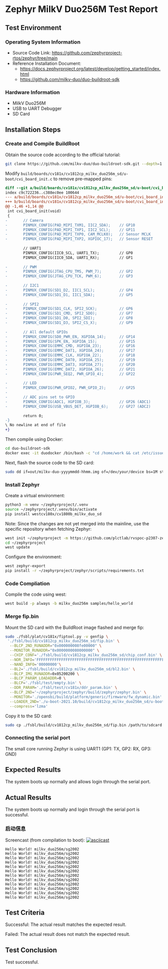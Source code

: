# Zephyr MilkV Duo256M Test Report

## Test Environment

### Operating System Information

- Source Code Link: https://github.com/zephyrproject-rtos/zephyr/tree/main
- Reference Installation Document:
    - https://docs.zephyrproject.org/latest/develop/getting_started/index.html
    - https://github.com/milkv-duo/duo-buildroot-sdk

### Hardware Information

- MilkV Duo256M
- USB to UART Debugger 
- SD Card

## Installation Steps

### Create and Compile BuildRoot

Obtain the source code according to the official tutorial:
```bash
git clone https://github.com/milkv-duo/duo-buildroot-sdk.git --depth=1
```

Modify `build/boards/cv181x/cv1812cp_milkv_duo256m_sd/u-boot/cvi_board_init.c` to remove pre-mapped pins:
```diff
diff --git a/build/boards/cv181x/cv1812cp_milkv_duo256m_sd/u-boot/cvi_board_init.c b/build/boards/cv181x/cv1812cp_milkv_duo256m_sd/u-boot/cvi_board_init.c
index c9c722236..c388ec0ee 100644
--- a/build/boards/cv181x/cv1812cp_milkv_duo256m_sd/u-boot/cvi_board_init.c
+++ b/build/boards/cv181x/cv1812cp_milkv_duo256m_sd/u-boot/cvi_board_init.c
@@ -1,46 +1,14 @@
 int cvi_board_init(void)
 {
-       // Camera
-       PINMUX_CONFIG(PAD_MIPI_TXM1, IIC2_SDA);    // GP10
-       PINMUX_CONFIG(PAD_MIPI_TXP1, IIC2_SCL);    // GP11
-       PINMUX_CONFIG(PAD_MIPI_TXP0, CAM_MCLK0);   // Sensor MCLK
-       PINMUX_CONFIG(PAD_MIPI_TXP2, XGPIOC_17);   // Sensor RESET
 
        // UART1
        PINMUX_CONFIG(IIC0_SCL, UART1_TX);         // GP0
        PINMUX_CONFIG(IIC0_SDA, UART1_RX);         // GP1
 
-       // PWM
-       PINMUX_CONFIG(JTAG_CPU_TMS, PWM_7);        // GP2
-       PINMUX_CONFIG(JTAG_CPU_TCK, PWM_6);        // GP3
 
-       // I2C1
-       PINMUX_CONFIG(SD1_D2, IIC1_SCL);           // GP4
-       PINMUX_CONFIG(SD1_D1, IIC1_SDA);           // GP5
 
-       // SPI2
-       PINMUX_CONFIG(SD1_CLK, SPI2_SCK);          // GP6
-       PINMUX_CONFIG(SD1_CMD, SPI2_SDO);          // GP7
-       PINMUX_CONFIG(SD1_D0, SPI2_SDI);           // GP8
-       PINMUX_CONFIG(SD1_D3, SPI2_CS_X);          // GP9
 
-       // All default GPIOs
-       PINMUX_CONFIG(SD0_PWR_EN, XGPIOA_14);      // GP14
-       PINMUX_CONFIG(SPK_EN, XGPIOA_15);          // GP15
-       PINMUX_CONFIG(EMMC_CMD, XGPIOA_23);        // GP16
-       PINMUX_CONFIG(EMMC_DAT1, XGPIOA_24);       // GP17
-       PINMUX_CONFIG(EMMC_CLK, XGPIOA_22);        // GP18
-       PINMUX_CONFIG(EMMC_DAT0, XGPIOA_25);       // GP19
-       PINMUX_CONFIG(EMMC_DAT3, XGPIOA_27);       // GP20
-       PINMUX_CONFIG(EMMC_DAT2, XGPIOA_26);       // GP21
-       PINMUX_CONFIG(PWR_SEQ2, PWR_GPIO_4);       // GP22
 
-       // LED
-       PINMUX_CONFIG(PWR_GPIO2, PWR_GPIO_2);      // GP25
-
-       // ADC pins set to GPIO
-       PINMUX_CONFIG(ADC1, XGPIOB_3);             // GP26 (ADC1)
-       PINMUX_CONFIG(USB_VBUS_DET, XGPIOB_6);     // GP27 (ADC2)
 
        return 0;
-}
\ No newline at end of file
+}

```

Then compile using Docker:
```bash
cd duo-buildroot-sdk
docker exec -it duodocker /bin/bash -c "cd /home/work && cat /etc/issue && ./build.sh milkv-duo256m"
```

Next, flash the source code to the SD card:
```bash 
sudo dd if=out/milkv-duo-yyyymmdd-hhmm.img of=/dev/your/device bs=1M status=progress
```

### Install Zephyr

Create a virtual environment:

```bash
python3 -m venv ~/zephyrproject/.venv
source ~/zephyrproject/.venv/bin/activate
pip install westcv180x/cv1800b_milkv_duo_sd
```

Note: Since the changes are not yet merged into the mainline, use the specific repository when fetching Zephyr:
```bash
west init ~/zephyrproject -m https://github.com/plctlab/rvspoc-p2307-zephyr.git
cd ~/zephyrproject
west update
```

Configure the environment:
```bash
west zephyr-export
pip install -r ~/zephyrproject/zephyr/scripts/requirements.txt
```

### Code Compliation

Compile the code using west:
```bash
west build -p always -b milkv_duo256m samples/hello_world
```

### Merge fip.bin

Mount the SD card with the BuildRoot image flashed and merge fip:
```bash
sudo ./fsbl/plat/cv181x/fiptool.py -v genfip \
 './fsbl/build/cv1812cp_milkv_duo256m_sd/fip.bin' \
  --BLCP_2ND_RUNADDR="0x000000008fe00000" \
  --MONITOR_RUNADDR="0x0000000080000000" \
  --CHIP_CONF='./fsbl/build/cv1812cp_milkv_duo256m_sd/chip_conf.bin' \
  --NOR_INFO='FFFFFFFFFFFFFFFFFFFFFFFFFFFFFFFFFFFFFFFFFFFFFFFFFFFFFFFFFFFFFFFFFFFFFFFF' \
  --NAND_INFO='00000000'\
  --BL2='./fsbl/build/cv1812cp_milkv_duo256m_sd/bl2.bin' \
  --BLCP_IMG_RUNADDR=0x05200200 \
  --BLCP_PARAM_LOADADDR=0 \
  --BLCP='./fsbl/test/empty.bin' \
  --DDR_PARAM='./fsbl/test/cv181x/ddr_param.bin' \
  --BLCP_2ND='~/zephyrproject/zephyr/build/zephyr/zephyr.bin' \
  --MONITOR='./opensbi/build/platform/generic/firmware/fw_dynamic.bin' \
  --LOADER_2ND='./u-boot-2021.10/build/cv1812cp_milkv_duo256m_sd/u-boot-raw.bin' \
  --compress='lzma'

```

Copy it to the SD card:
```bash
sudo cp ./fsbl/build/cv1812cp_milkv_duo256m_sd/fip.bin /path/to/sdcard
```

### Connecting the serial port

The small core running Zephyr is using UART1 (GP1: TX, GP2: RX, GP3: GND)

## Expected Results

The system boots up normally and allows login through the serial port.


## Actual Results

The system boots up normally and login through the serial port is successful.

### 启动信息

Screencast (from compilation to boot): 
[![asciicast](https://asciinema.org/a/l8UeZmW5Q6xRS2wBAdL4GFlXp.svg)](https://asciinema.org/a/l8UeZmW5Q6xRS2wBAdL4GFlXp)

```log
Hello World! milkv_duo256m/sg2002
Hello World! milkv_duo256m/sg2002
Hello World! milkv_duo256m/sg2002
Hello World! milkv_duo256m/sg2002
Hello World! milkv_duo256m/sg2002
Hello World! milkv_duo256m/sg2002
Hello World! milkv_duo256m/sg2002
Hello World! milkv_duo256m/sg2002
Hello World! milkv_duo256m/sg2002
Hello World! milkv_duo256m/sg2002
Hello World! milkv_duo256m/sg2002
Hello World! milkv_duo256m/sg2002
```

## Test Criteria

Successful: The actual result matches the expected result.

Failed: The actual result does not match the expected result.

## Test Conclusion

Test successful.
